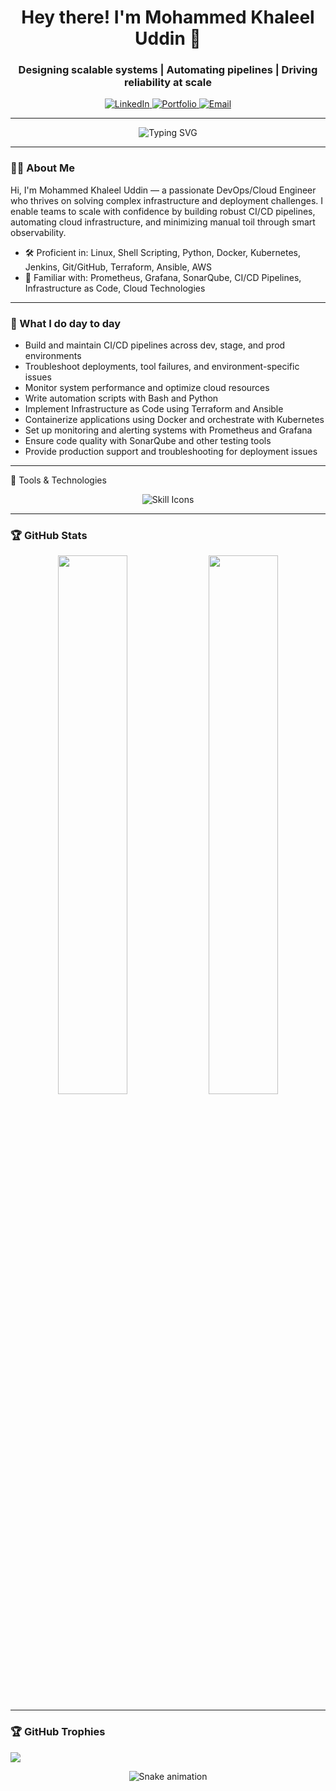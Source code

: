 <!-- Header --><h1 align="center">Hey there! I'm Mohammed Khaleel Uddin 👋</h1> <h3 align="center">Designing scalable systems | Automating pipelines | Driving reliability at scale</h3><!-- Social Links --><p align="center"> <a href="https://www.linkedin.com/in/khaleel-uddin-9634012a0/" target="_blank"> <img alt="LinkedIn" src="https://img.shields.io/badge/LinkedIn-blue?style=for-the-badge&logo=linkedin" /> </a> <a href="http://my-portfolio-website8-7aa32fa1165f30a8.s3-website.ap-south-1.amazonaws.com/#home/" target="_blank"> <img alt="Portfolio" src="https://img.shields.io/badge/Portfolio-222222?style=for-the-badge&logo=githubpages" /> </a> <a href="mailto:mohammed.khaleeluddin10@gmail.com"> <img alt="Email" src="https://img.shields.io/badge/Gmail-D14836?style=for-the-badge&logo=gmail&logoColor=white" /> </a> </p>
---

<div align="center"> <img src="https://readme-typing-svg.demolab.com?font=Fira+Code&weight=600&size=30&duration=4000&pause=1000&color=2AA889&center=true&vCenter=true&width=800&lines=Welcome+to+my+GitHub+profile!;I+am+a+DevOps+Engineer;Cloud+Enthusiast+%7C+Automation+Expert;Problem+Solver+%7C+Infrastructure+Builder" alt="Typing SVG" /> </div>

---

### 👨‍💻 About Me

Hi, I'm Mohammed Khaleel Uddin — a passionate DevOps/Cloud Engineer who thrives on solving complex infrastructure and deployment challenges. I enable teams to scale with confidence by building robust CI/CD pipelines, automating cloud infrastructure, and minimizing manual toil through smart observability.

- 🛠️ Proficient in: Linux, Shell Scripting, Python, Docker, Kubernetes, Jenkins, Git/GitHub, Terraform, Ansible, AWS
- 🧠 Familiar with: Prometheus, Grafana, SonarQube, CI/CD Pipelines, Infrastructure as Code, Cloud Technologies

---

### 🚀 What I do day to day

- Build and maintain CI/CD pipelines across dev, stage, and prod environments
- Troubleshoot deployments, tool failures, and environment-specific issues
- Monitor system performance and optimize cloud resources
- Write automation scripts with Bash and Python
- Implement Infrastructure as Code using Terraform and Ansible
- Containerize applications using Docker and orchestrate with Kubernetes
- Set up monitoring and alerting systems with Prometheus and Grafana
- Ensure code quality with SonarQube and other testing tools
- Provide production support and troubleshooting for deployment issues
---

🧰 Tools & Technologies
<p align="center"> <img src="https://skillicons.dev/icons?i=linux,bash,docker,kubernetes,jenkins,aws,terraform,ansible,python,git,prometheus,grafana" alt="Skill Icons"> </p>

---

### 🏆 GitHub Stats

<p align="center">
  <img src="https://github-readme-stats.vercel.app/api?username=khaleeluddin9912&show_icons=true&theme=dark&hide_border=false" width="47%" />
  <img src="https://github-readme-streak-stats.herokuapp.com/?user=khaleeluddin9912&theme=dark&hide_border=false" width="47%" />
</p>

---

### 🏆 GitHub Trophies

 ![](https://github-profile-trophy.vercel.app/?username=khaleeluddin9912&theme=radical&no-frame=false&no-bg=false&margin-w=4)


<!-- Snake Game Repo View -->

<div align="center">
  <img src="https://profile-readme-generator.com/assets/snake.svg" alt="Snake animation" />
</div>
